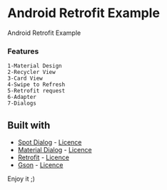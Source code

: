 # Android Retrofit Example

Android Retrofit Example

### Features
```
1-Material Design
2-Recycler View
3-Card View
4-Swipe to Refresh
5-Retrofit request
6-Adapter
7-Dialogs

```
## Built with

* [Spot Dialog](https://github.com/d-max/spots-dialog) - [Licence](https://opensource.org/licenses/MIT)
* [Material Dialog](https://github.com/afollestad/material-dialogs) - [Licence](http://www.apache.org/licenses/LICENSE-2.0)
* [Retrofit](https://github.com/square/retrofit) - [Licence](  http://www.apache.org/licenses/LICENSE-2.0)
* [Gson](https://github.com/google/gson) - [Licence]( http://www.apache.org/licenses/LICENSE-2.0)


Enjoy it ;)

